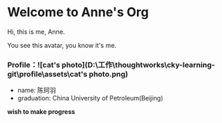 # Welcome to Anne's Org

Hi, this is me, Anne.

You see this avatar, you know it's me.

### Profile：![cat's photo](D:\工作\thoughtworks\cky-learning-git\profile\assets\cat's photo.png)

- name: 陈珂羽
- graduation: China University of Petroleum(Beijing)

**wish to make progress** 

